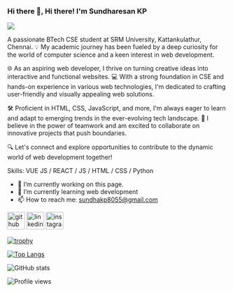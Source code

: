 ### Hi there 👋, Hi there! I'm Sundharesan KP
![](https://res.cloudinary.com/practicaldev/image/fetch/s--7-s6BXGM--/c_imagga_scale,f_auto,fl_progressive,h_420,q_auto,w_1000/https://dev-to-uploads.s3.amazonaws.com/i/th2i72qu0rnt6hr9zn43.jpg)

A passionate BTech CSE student at SRM University, Kattankulathur, Chennai. 💡 My academic journey has been fueled by a deep curiosity for the world of computer science and a keen interest in web development.

🌐 As an aspiring web developer, I thrive on turning creative ideas into interactive and functional websites. 💻 With a strong foundation in CSE and hands-on experience in various web technologies, I'm dedicated to crafting user-friendly and visually appealing web solutions.

🛠️ Proficient in HTML, CSS, JavaScript, and more, I'm always eager to learn and adapt to emerging trends in the ever-evolving tech landscape. 🚀 I believe in the power of teamwork and am excited to collaborate on innovative projects that push boundaries.

🔍 Let's connect and explore opportunities to contribute to the dynamic world of web development together!

Skills: VUE JS / REACT / JS / HTML / CSS / Python

- 🔭 I’m currently working on this page. 
- 🌱 I’m currently learning web development 
- 📫 How to reach me: sundhakp8055@gmail.com 


[<img src='https://cdn.jsdelivr.net/npm/simple-icons@3.0.1/icons/github.svg' alt='github' height='40'>](https://github.com/Sundhar010104)  [<img src='https://cdn.jsdelivr.net/npm/simple-icons@3.0.1/icons/linkedin.svg' alt='linkedin' height='40'>](https://www.linkedin.com/in/sundharesan-k-p-2bb64827b/)  [<img src='https://cdn.jsdelivr.net/npm/simple-icons@3.0.1/icons/instagram.svg' alt='instagram' height='40'>](https://www.instagram.com/sundhar_16/)  

[![trophy](https://github-profile-trophy.vercel.app/?username=Sundhar010104)](https://github.com/ryo-ma/github-profile-trophy)

[![Top Langs](https://github-readme-stats.vercel.app/api/top-langs/?username=Sundhar010104)](https://github.com/anuraghazra/github-readme-stats)

![GitHub stats](https://github-readme-stats.vercel.app/api?username=Sundhar010104&show_icons=true)  

![Profile views](https://gpvc.arturio.dev/Sundhar010104)  

